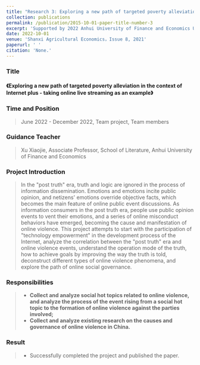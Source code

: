 ```yaml
---
title: "Research 3: Exploring a new path of targeted poverty alleviation in the context of Internet plus - taking online live streaming as an example"
collection: publications
permalink: /publication/2015-10-01-paper-title-number-3
excerpt: 'Supported by 2022 Anhui University of Finance and Economics Undergraduate Research and Innovation Fund Project'
date: 2022-10-01
venue: 'Shanxi Agricultural Economics，Issue 8, 2021'
paperurl: ' '
citation: 'None.'
---
```

### Title

#### 《Exploring a new path of targeted poverty alleviation in the context of Internet plus - taking online live streaming as an example》

### Time and Position
> June 2022 - December 2022, Team project, Team members

### Guidance Teacher
> Xu Xiaojie, Associate Professor, School of Literature, Anhui University of Finance and Economics

### Project Introduction

> In the "post truth" era, truth and logic are ignored in the process of information dissemination. Emotions and emotions incite public opinion, and netizens' emotions override objective facts, which becomes the main feature of online public event discussions. As information consumers in the post truth era, people use public opinion events to vent their emotions, and a series of online misconduct behaviors have emerged, becoming the cause and manifestation of online violence. This project attempts to start with the participation of "technology empowerment" in the development process of the Internet, analyze the correlation between the "post truth" era and online violence events, understand the operation mode of the truth, how to achieve goals by improving the way the truth is told, deconstruct different types of online violence phenomena, and explore the path of online social governance.

### Responsibilities

> * **Collect and analyze social hot topics related to online violence, and analyze the process of the event rising from a social hot topic to the formation of online violence against the parties involved;**
> * **Collect and analyze existing research on the causes and governance of online violence in China.**

### Result

> * Successfully completed the project and published the paper.


